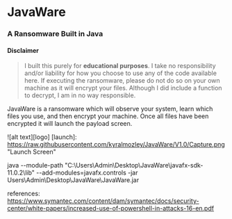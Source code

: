 # JavaWare
### A Ransomware Built in Java

#### Disclaimer
> I built this purely for **educational purposes**. I take no responsibility and/or liability for how you choose to use any of the code available here. If executing the ransomware, please do not do so on your own machine as it will encrypt your files. Although I did include a function to decrypt, I am in no way responsible. 

JavaWare is a ransomware which will observe your system, learn which files you use, and then encrypt your machine. Once all files have been encrypted it will launch the payload screen. 

![alt text][logo]
[launch]: https://raw.githubusercontent.com/kyralmozley/JavaWare/V1.0/Capture.png "Launch Screen"

java --module-path "C:\Users\Admin\Desktop\JavaWare\javafx-sdk-11.0.2\lib\" --add-modules=javafx.controls -jar Users\Admin\Desktop\JavaWare\JavaWare.jar


references: 
https://www.symantec.com/content/dam/symantec/docs/security-center/white-papers/increased-use-of-powershell-in-attacks-16-en.pdf

